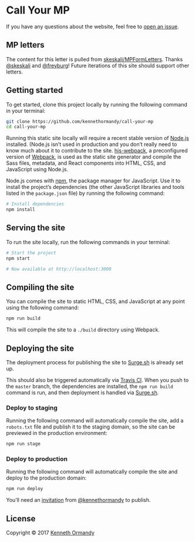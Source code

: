 # Call Your MP

If you have any questions about the website, feel free to [open an issue](/issues).

## MP letters

The content for this letter is pulled from [skeskali/MPFormLetters](https://github.com/skeskali/MPFormLetters). Thanks [@skeskali](https://twitter.com/skeskali) and [@freyburg](https://twitter.com/freyburg)! Future iterations of this site should support other letters.

## Getting started

To get started, clone this project locally by running the following command in your terminal:

```sh
git clone https://github.com/kennethormandy/call-your-mp
cd call-your-mp
```

Running this static site locally will require a recent stable version of [Node.js](https://nodejs.org) installed. (Node.js isn’t used in production and you don’t really need to know much about it to contribute to the site. [hjs-webpack](https://github.com/HenrikJoreteg/hjs-webpack), a preconfigured version of [Webpack](https://github.com/webpack/webpack), is used as the static site generator and compile the Sass files, metadata, and React components into HTML, CSS, and JavaScript using Node.js.

Node.js comes with [npm](https://npmjs.org), the package manager for JavaScript. Use it to install the project’s dependencies (the other JavaScript libraries and tools listed in the `package.json` file) by running the following command:

```sh
# Install dependencies
npm install
```

## Serving the site

To run the site locally, run the following commands in your terminal:

```sh
# Start the project
npm start

# Now available at http://localhost:3000
```

## Compiling the site

You can compile the site to static HTML, CSS, and JavaScript at any point using the following command:

```sh
npm run build
```

This will compile the site to a `./build` directory using Webpack.

## Deploying the site

The deployment process for publishing the site to [Surge.sh](https://surge.sh) is already set up.

This should also be triggered automatically via [Travis CI](http://travis-ci.com). When you push to the `master` branch, the dependencies are installed, the `npm run build` command is run, and then deployment is handled via [Surge.sh](https://surge.sh).

### Deploy to staging

Running the following command will automatically compile the site, add a `robots.txt` file and publish it to the staging domain, so the site can be previewed in the production environment:

```sh
npm run stage
```

### Deploy to production

Running the following command will automatically compile the site and deploy to the production domain:

```sh
npm run deploy
```

You’ll need an [invitation](https://surge.sh/help/adding-collaborators) from [@kennethormandy](https://github.com/kennethormandy) to publish.

## License

Copyright © 2017 [Kenneth Ormandy](http://kennethormandy.com)
